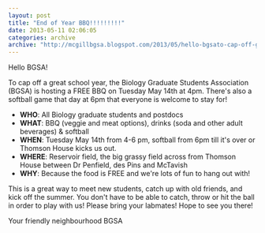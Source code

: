 ```yaml
---
layout: post
title: "End of Year BBQ!!!!!!!!!"
date: 2013-05-11 02:06:05
categories: archive
archive: "http://mcgillbgsa.blogspot.com/2013/05/hello-bgsato-cap-off-great-school-year.html"
---
```


Hello BGSA! 

To cap off a great school year, the Biology Graduate Students
Association (BGSA) is hosting a FREE BBQ on Tuesday May 14th at 4pm. There's
also a softball game that day at 6pm that everyone is welcome to stay for!

* **WHO**: All Biology graduate students and postdocs 
* **WHAT**: BBQ (veggie and meat
options), drinks (soda and other adult beverages) & softball 
* **WHEN**: Tuesday May
14th from 4-6 pm, softball from 6pm till it's over or Thomson House kicks us
out. 
* **WHERE**: Reservoir field, the big grassy field across from Thomson House
between Dr Penfield, des Pins and McTavish 
* **WHY**: Because the food is FREE and we're lots of fun to hang out with! 

This is a great way to meet new students, catch up with old friends, and kick off the summer. You don't have to be able to catch, throw or hit the ball in order to play with us! Please bring your labmates! Hope to see you there! 

Your friendly neighbourhood BGSA


    